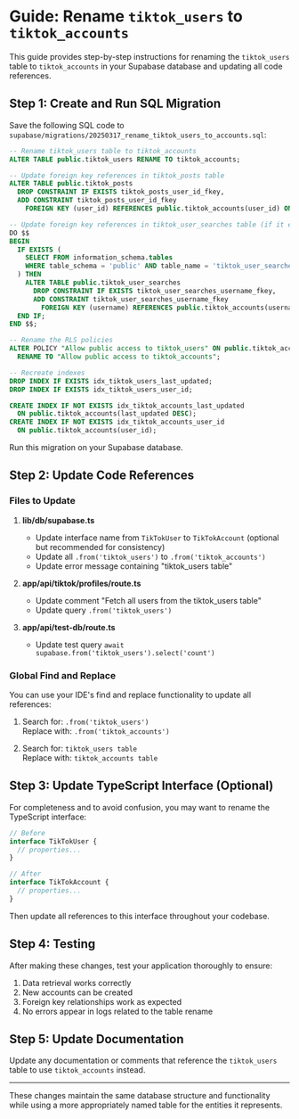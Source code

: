 # Guide: Rename `tiktok_users` to `tiktok_accounts`

This guide provides step-by-step instructions for renaming the `tiktok_users` table to `tiktok_accounts` in your Supabase database and updating all code references.

## Step 1: Create and Run SQL Migration

Save the following SQL code to `supabase/migrations/20250317_rename_tiktok_users_to_accounts.sql`:

```sql
-- Rename tiktok_users table to tiktok_accounts
ALTER TABLE public.tiktok_users RENAME TO tiktok_accounts;

-- Update foreign key references in tiktok_posts table
ALTER TABLE public.tiktok_posts 
  DROP CONSTRAINT IF EXISTS tiktok_posts_user_id_fkey,
  ADD CONSTRAINT tiktok_posts_user_id_fkey 
    FOREIGN KEY (user_id) REFERENCES public.tiktok_accounts(user_id) ON DELETE CASCADE;

-- Update foreign key references in tiktok_user_searches table (if it exists)
DO $$
BEGIN
  IF EXISTS (
    SELECT FROM information_schema.tables 
    WHERE table_schema = 'public' AND table_name = 'tiktok_user_searches'
  ) THEN
    ALTER TABLE public.tiktok_user_searches 
      DROP CONSTRAINT IF EXISTS tiktok_user_searches_username_fkey,
      ADD CONSTRAINT tiktok_user_searches_username_fkey 
        FOREIGN KEY (username) REFERENCES public.tiktok_accounts(username) ON DELETE CASCADE;
  END IF;
END $$;

-- Rename the RLS policies
ALTER POLICY "Allow public access to tiktok_users" ON public.tiktok_accounts 
  RENAME TO "Allow public access to tiktok_accounts";

-- Recreate indexes
DROP INDEX IF EXISTS idx_tiktok_users_last_updated;
DROP INDEX IF EXISTS idx_tiktok_users_user_id;

CREATE INDEX IF NOT EXISTS idx_tiktok_accounts_last_updated 
  ON public.tiktok_accounts(last_updated DESC);
CREATE INDEX IF NOT EXISTS idx_tiktok_accounts_user_id 
  ON public.tiktok_accounts(user_id);
```

Run this migration on your Supabase database.

## Step 2: Update Code References

### Files to Update

1. **lib/db/supabase.ts**
   - Update interface name from `TikTokUser` to `TikTokAccount` (optional but recommended for consistency)
   - Update all `.from('tiktok_users')` to `.from('tiktok_accounts')`
   - Update error message containing "tiktok_users table"

2. **app/api/tiktok/profiles/route.ts**
   - Update comment "Fetch all users from the tiktok_users table"
   - Update query `.from('tiktok_users')`

3. **app/api/test-db/route.ts**
   - Update test query `await supabase.from('tiktok_users').select('count')`

### Global Find and Replace

You can use your IDE's find and replace functionality to update all references:

1. Search for: `.from('tiktok_users')`  
   Replace with: `.from('tiktok_accounts')`

2. Search for: `tiktok_users table`  
   Replace with: `tiktok_accounts table`

## Step 3: Update TypeScript Interface (Optional)

For completeness and to avoid confusion, you may want to rename the TypeScript interface:

```typescript
// Before
interface TikTokUser {
  // properties...
}

// After
interface TikTokAccount {
  // properties...
}
```

Then update all references to this interface throughout your codebase.

## Step 4: Testing

After making these changes, test your application thoroughly to ensure:

1. Data retrieval works correctly
2. New accounts can be created
3. Foreign key relationships work as expected
4. No errors appear in logs related to the table rename

## Step 5: Update Documentation

Update any documentation or comments that reference the `tiktok_users` table to use `tiktok_accounts` instead.

---

These changes maintain the same database structure and functionality while using a more appropriately named table for the entities it represents. 